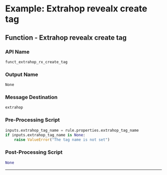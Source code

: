 <!--
    DO NOT MANUALLY EDIT THIS FILE
    THIS FILE IS AUTOMATICALLY GENERATED WITH resilient-sdk codegen
-->

# Example: Extrahop revealx create tag

## Function - Extrahop revealx create tag

### API Name
`funct_extrahop_rx_create_tag`

### Output Name
`None`

### Message Destination
`extrahop`

### Pre-Processing Script
```python
inputs.extrahop_tag_name = rule.properties.extrahop_tag_name
if inputs.extrahop_tag_name is None:
    raise ValueError("The tag name is not set")


```

### Post-Processing Script
```python
None
```

---

